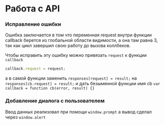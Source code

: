 Работа с API
========

### Исправление ошибки

Ошибка заключается в том что переменная request внутри функции callback берется из глобальной области видимости, а она там равна 3, так как цикл завершил свою работу до вызова коллбеков.

Чтобы исправить эту ошибку можно привязать ```request``` к функции ```callback```

```javascript
callback.request = request;

```

а в самой функции заменить ```responses[request] = result;``` на ```responses[cb.request] = result;``` и дать безымянной функции имя cb ```var callback = function cb(error, result) {}```

### Добавление диалога с пользователем
Ввод данных реализовал при помощи ```window.prompt``` а вывод сделал через ```window.alert``` 